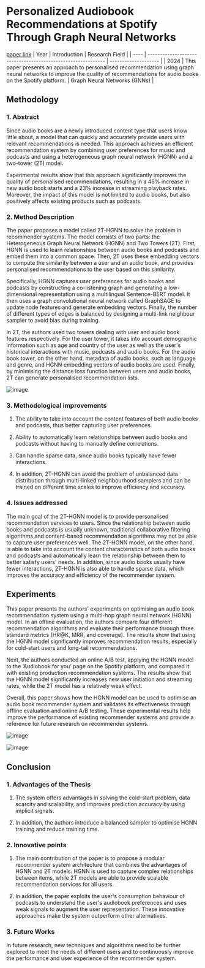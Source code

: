 # Personalized Audiobook Recommendations at Spotify Through Graph Neural Networks
[paper link](https://arxiv.org/pdf/2403.05185) 
| Year | Introduction                                                         | Research Field                 |
| ---- | ------------------------------------------------------------ | -------------------- |
| 2024 | This paper presents an approach to personalised recommendation using graph neural networks to improve the quality of recommendations for audio books on the Spotify platform.           | Graph Neural Networks (GNNs)         |

## Methodology

### 1. Abstract
Since audio books are a newly introduced content type that users know little about, a model that can quickly and accurately provide users with relevant recommendations is needed. This approach achieves an efficient recommendation system by combining user preferences for music and podcasts and using a heterogeneous graph neural network (HGNN) and a two-tower (2T) model. 

Experimental results show that this approach significantly improves the quality of personalised recommendations, resulting in a 46% increase in new audio book starts and a 23% increase in streaming playback rates. Moreover, the impact of this model is not limited to audio books, but also positively affects existing products such as podcasts.

### 2. Method Description 
The paper proposes a model called 2T-HGNN to solve the problem in recommender systems. The model consists of two parts: the Heterogeneous Graph Neural Network (HGNN) and Two Towers (2T). First, HGNN is used to learn relationships between audio books and podcasts and embed them into a common space. Then, 2T uses these embedding vectors to compute the similarity between a user and an audio book, and provides personalised recommendations to the user based on this similarity.

Specifically, HGNN captures user preferences for audio books and podcasts by constructing a co-listening graph and generating a low-dimensional representation using a multilingual Sentence-BERT model. It then uses a graph convolutional neural network called GraphSAGE to update node features and generate embedding vectors. Finally, the number of different types of edges is balanced by designing a multi-link neighbour sampler to avoid bias during training.

In 2T, the authors used two towers dealing with user and audio book features respectively. For the user tower, it takes into account demographic information such as age and country of the user as well as the user's historical interactions with music, podcasts and audio books. For the audio book tower, on the other hand, metadata of audio books, such as language and genre, and HGNN embedding vectors of audio books are used. Finally, by minimising the distance loss function between users and audio books, 2T can generate personalised recommendation lists.

![image](https://github.com/user-attachments/assets/7f8d9404-9a36-44f4-a9cb-0cd4522f8230)

### 3. Methodological improvements
  1. The ability to take into account the content features of both audio books and podcasts, thus better capturing user preferences.
  
  2. Ability to automatically learn relationships between audio books and podcasts without having to manually define correlations.
  
  3. Can handle sparse data, since audio books typically have fewer interactions.

  4. In addition, 2T-HGNN can avoid the problem of unbalanced data distribution through multi-linked neighbourhood samplers and can be trained on different time scales to improve efficiency and accuracy.
     
### 4. Issues addressed 
The main goal of the 2T-HGNN model is to provide personalised recommendation services to users. Since the relationship between audio books and podcasts is usually unknown, traditional collaborative filtering algorithms and content-based recommendation algorithms may not be able to capture user preferences well. The 2T-HGNN model, on the other hand, is able to take into account the content characteristics of both audio books and podcasts and automatically learn the relationship between them to better satisfy users' needs. In addition, since audio books usually have fewer interactions, 2T-HGNN is also able to handle sparse data, which improves the accuracy and efficiency of the recommender system.

## Experiments
This paper presents the authors' experiments on optimising an audio book recommendation system using a multi-hop graph neural network (HGNN) model. In an offline evaluation, the authors compare four different recommendation algorithms and evaluate their performance through three standard metrics (HR@K, MRR, and coverage). The results show that using the HGNN model significantly improves recommendation results, especially for cold-start users and long-tail recommendations.

Next, the authors conducted an online A/B test, applying the HGNN model to the ‘Audiobook for you’ page on the Spotify platform, and compared it with existing production recommendation systems. The results show that the HGNN model significantly increases new user initiation and streaming rates, while the 2T model has a relatively weak effect.

Overall, this paper shows how the HGNN model can be used to optimise an audio book recommender system and validates its effectiveness through offline evaluation and online A/B testing. These experimental results help improve the performance of existing recommender systems and provide a reference for future research on recommender systems.

![image](https://github.com/user-attachments/assets/1a1621ec-2fed-4174-a271-ced86c704b26)

![image](https://github.com/user-attachments/assets/4be809cf-e9f9-4e80-9bdc-e4005c3b414a)

## Conclusion

### 1. Advantages of the Thesis
  1. The system offers advantages in solving the cold-start problem, data scarcity and scalability, and improves prediction accuracy by using implicit signals.
  
  2. In addition, the authors introduce a balanced sampler to optimise HGNN training and reduce training time.
 
### 2. Innovative points
  1. The main contribution of the paper is to propose a modular recommender system architecture that combines the advantages of HGNN and 2T models. HGNN is used to capture complex relationships between items, while 2T models are able to provide scalable recommendation services for all users.
  
  2. In addition, the paper exploits the user's consumption behaviour of podcasts to understand the user's audiobook preferences and uses weak signals to augment the user representation. These innovative approaches make the system outperform other alternatives.
     
### 3. Future Works
In future research, new techniques and algorithms need to be further explored to meet the needs of different users and to continuously improve the performance and user experience of the recommender system.  
